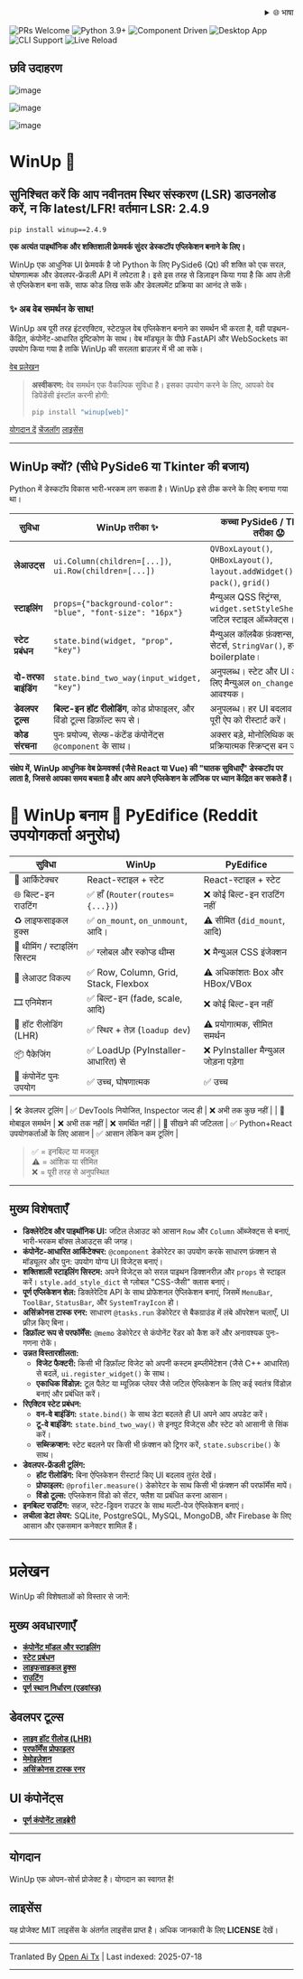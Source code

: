 <div align="right">
  <details>
    <summary >🌐 भाषा</summary>
    <div>
      <div align="center">
        <a href="https://openaitx.github.io/view.html?user=mebaadwaheed&project=winup&lang=en">English</a>
        | <a href="https://openaitx.github.io/view.html?user=mebaadwaheed&project=winup&lang=zh-CN">简体中文</a>
        | <a href="https://openaitx.github.io/view.html?user=mebaadwaheed&project=winup&lang=zh-TW">繁體中文</a>
        | <a href="https://openaitx.github.io/view.html?user=mebaadwaheed&project=winup&lang=ja">日本語</a>
        | <a href="https://openaitx.github.io/view.html?user=mebaadwaheed&project=winup&lang=ko">한국어</a>
        | <a href="https://openaitx.github.io/view.html?user=mebaadwaheed&project=winup&lang=hi">हिन्दी</a>
        | <a href="https://openaitx.github.io/view.html?user=mebaadwaheed&project=winup&lang=th">ไทย</a>
        | <a href="https://openaitx.github.io/view.html?user=mebaadwaheed&project=winup&lang=fr">Français</a>
        | <a href="https://openaitx.github.io/view.html?user=mebaadwaheed&project=winup&lang=de">Deutsch</a>
        | <a href="https://openaitx.github.io/view.html?user=mebaadwaheed&project=winup&lang=es">Español</a>
        | <a href="https://openaitx.github.io/view.html?user=mebaadwaheed&project=winup&lang=it">Itapano</a>
        | <a href="https://openaitx.github.io/view.html?user=mebaadwaheed&project=winup&lang=ru">Русский</a>
        | <a href="https://openaitx.github.io/view.html?user=mebaadwaheed&project=winup&lang=pt">Português</a>
        | <a href="https://openaitx.github.io/view.html?user=mebaadwaheed&project=winup&lang=nl">Nederlands</a>
        | <a href="https://openaitx.github.io/view.html?user=mebaadwaheed&project=winup&lang=pl">Polski</a>
        | <a href="https://openaitx.github.io/view.html?user=mebaadwaheed&project=winup&lang=ar">العربية</a>
        | <a href="https://openaitx.github.io/view.html?user=mebaadwaheed&project=winup&lang=fa">فارسی</a>
        | <a href="https://openaitx.github.io/view.html?user=mebaadwaheed&project=winup&lang=tr">Türkçe</a>
        | <a href="https://openaitx.github.io/view.html?user=mebaadwaheed&project=winup&lang=vi">Tiếng Việt</a>
        | <a href="https://openaitx.github.io/view.html?user=mebaadwaheed&project=winup&lang=id">Bahasa Indonesia</a>
      </div>
    </div>
  </details>
</div>

![PRs Welcome](https://img.shields.io/badge/PRs-welcome-brightgreen)
![Python 3.9+](https://img.shields.io/badge/python-3.9%2B-blue)
![Component Driven](https://img.shields.io/badge/architecture-component--driven-orange)
![Desktop App](https://img.shields.io/badge/platform-desktop-lightgrey)
![CLI Support](https://img.shields.io/badge/CLI-supported-critical)
![Live Reload](https://img.shields.io/badge/live--reload-enabled-blue)

## छवि उदाहरण

![image](https://github.com/user-attachments/assets/81d016e9-e10a-4438-ab94-99b6d76b8efe)

![image](https://github.com/user-attachments/assets/154dc3f4-ea8c-4f6f-84d3-88c7ab74a46f)

![image](https://github.com/user-attachments/assets/2318f701-6ec8-4402-abcc-40c879bf1a10)

# WinUp 🚀

## सुनिश्चित करें कि आप नवीनतम स्थिर संस्करण (LSR) डाउनलोड करें, न कि latest/LFR! वर्तमान LSR: 2.4.9

`pip install winup==2.4.9`

**एक अत्यंत पाइथॉनिक और शक्तिशाली फ्रेमवर्क सुंदर डेस्कटॉप एप्लिकेशन बनाने के लिए।**

WinUp एक आधुनिक UI फ्रेमवर्क है जो Python के लिए PySide6 (Qt) की शक्ति को एक सरल, घोषणात्मक और डेवलपर-फ्रेंडली API में लपेटता है। इसे इस तरह से डिज़ाइन किया गया है कि आप तेज़ी से एप्लिकेशन बना सकें, साफ कोड लिख सकें और डेवलपमेंट प्रक्रिया का आनंद ले सकें।

### ✨ अब वेब समर्थन के साथ!
WinUp अब पूरी तरह इंटरएक्टिव, स्टेटफुल वेब एप्लिकेशन बनाने का समर्थन भी करता है, वही पाइथन-केंद्रित, कंपोनेंट-आधारित दृष्टिकोण के साथ। वेब मॉड्यूल के पीछे FastAPI और WebSockets का उपयोग किया गया है ताकि WinUp की सरलता ब्राउज़र में भी आ सके।

[वेब प्रलेखन](https://raw.githubusercontent.com/mebaadwaheed/winup/main/docs/web/README.md)

> **अस्वीकरण:** वेब समर्थन एक वैकल्पिक सुविधा है। इसका उपयोग करने के लिए, आपको वेब डिपेंडेंसी इंस्टॉल करनी होगी:
> ```bash
> pip install "winup[web]"
> ```

[योगदान दें](https://raw.githubusercontent.com/mebaadwaheed/winup/main/CONTRIBUTING.md)
[चेंजलॉग](https://raw.githubusercontent.com/mebaadwaheed/winup/main/CHANGELOG.md)
[लाइसेंस](LICENSE)

---

## WinUp क्यों? (सीधे PySide6 या Tkinter की बजाय)

Python में डेस्कटॉप विकास भारी-भरकम लग सकता है। WinUp इसे ठीक करने के लिए बनाया गया था।

| सुविधा                   | WinUp तरीका ✨                                                                | कच्चा PySide6 / Tkinter तरीका 😟                                                         |
| ----------------------- | ------------------------------------------------------------------------------ | ---------------------------------------------------------------------------------------- |
| **लेआउट्स**             | `ui.Column(children=[...])`, `ui.Row(children=[...])`                          | `QVBoxLayout()`, `QHBoxLayout()`, `layout.addWidget()`, `pack()`, `grid()`               |
| **स्टाइलिंग**            | `props={"background-color": "blue", "font-size": "16px"}`                      | मैन्युअल QSS स्ट्रिंग्स, `widget.setStyleSheet(...)`, जटिल स्टाइल ऑब्जेक्ट्स।            |
| **स्टेट प्रबंधन**        | `state.bind(widget, "prop", "key")`                                            | मैन्युअल कॉलबैक फ़ंक्शन्स, गेटर्स/सेटर्स, `StringVar()`, हर जगह boilerplate।           |
| **दो-तरफा बाइंडिंग**     | `state.bind_two_way(input_widget, "key")`                                      | अनुपलब्ध। स्टेट और UI अपडेट के लिए मैन्युअल `on_change` हैंडलर आवश्यक।                 |
| **डेवलपर टूल्स**         | **बिल्ट-इन हॉट रीलोडिंग**, कोड प्रोफाइलर, और विंडो टूल्स डिफ़ॉल्ट रूप से।      | अनुपलब्ध। हर UI बदलाव के लिए पूरी ऐप को रीस्टार्ट करें।                                  |
| **कोड संरचना**           | पुनः प्रयोज्य, सेल्फ-कंटेंड कंपोनेंट्स `@component` के साथ।                     | अक्सर बड़े, मोनोलिथिक क्लासेस या प्रक्रियात्मक स्क्रिप्ट्स बन जाती हैं।                  |

**संक्षेप में, WinUp आधुनिक वेब फ्रेमवर्क्स (जैसे React या Vue) की "घातक सुविधाएँ" डेस्कटॉप पर लाता है, जिससे आपका समय बचता है और आप अपने एप्लिकेशन के लॉजिक पर ध्यान केंद्रित कर सकते हैं।**

# 🧊 WinUp बनाम 🧱 PyEdifice (Reddit उपयोगकर्ता अनुरोध)

| सुविधा                           | WinUp      | PyEdifice                        |
|----------------------------------|--------------------------------------|----------------------------------|
| 🧱 आर्किटेक्चर                   | React-स्टाइल + स्टेट        | React-स्टाइल + स्टेट              |
| 🌐 बिल्ट-इन राउटिंग               | ✅ हाँ (`Router(routes={...})`)      | ❌ कोई बिल्ट-इन राउटिंग नहीं        |
| ♻️ लाइफसाइकल हुक्स                | ✅ `on_mount`, `on_unmount`, आदि।    | ⚠️ सीमित (`did_mount`, आदि)        |
| 🎨 थीमिंग / स्टाइलिंग सिस्टम      | ✅ ग्लोबल और स्कोप्ड थीम्स           | ❌ मैन्युअल CSS इंजेक्शन            |
| 🔲 लेआउट विकल्प                   | ✅ Row, Column, Grid, Stack, Flexbox | ⚠️ अधिकांशतः Box और HBox/VBox      |
| 🎞️ एनिमेशन                      | ✅ बिल्ट-इन (fade, scale, आदि)      | ❌ कोई बिल्ट-इन नहीं                |
| 🔁 हॉट रीलोडिंग (LHR)            | ✅ स्थिर + तेज़ (`loadup dev`)      | ⚠️ प्रयोगात्मक, सीमित समर्थन        |
| 📦 पैकेजिंग                      | ✅ LoadUp (PyInstaller-आधारित) से   | ❌ PyInstaller मैन्युअल जोड़ना पड़ेगा |
| 🧩 कंपोनेंट पुनः उपयोग           | ✅ उच्च, घोषणात्मक                   | ✅ उच्च                            |

| 🛠 डेवलपर टूलिंग            | ✅ DevTools नियोजित, Inspector जल्द ही  | ❌ अभी तक कुछ नहीं                       |
| 📱 मोबाइल समर्थन               | ❌ अभी तक नहीं                           | ❌ समर्थित नहीं                  |
| 🧠 सीखने की जटिलता               | ✅ Python+React उपयोगकर्ताओं के लिए आसान       | ✅ आसान लेकिन कम टूलिंग          |

> ✅ = इनबिल्ट या मजबूत  
> ⚠️ = आंशिक या सीमित  
> ❌ = पूरी तरह से अनुपस्थित
---

## मुख्य विशेषताएँ

*   **डिक्लेरेटिव और पाइथॉनिक UI:** जटिल लेआउट को आसान `Row` और `Column` ऑब्जेक्ट्स से बनाएं, भारी-भरकम बॉक्स लेआउट्स की जगह।
*   **कंपोनेंट-आधारित आर्किटेक्चर:** `@component` डेकोरेटर का उपयोग करके साधारण फ़ंक्शन से मॉड्यूलर और पुन: उपयोग योग्य UI विजेट्स बनाएं।
*   **शक्तिशाली स्टाइलिंग सिस्टम:** अपने विजेट्स को सरल पाइथन डिक्शनरीज़ और `props` से स्टाइल करें। `style.add_style_dict` से ग्लोबल "CSS-जैसी" क्लास बनाएं।
*   **पूर्ण एप्लिकेशन शेल:** डिक्लेरेटिव API के साथ प्रोफेशनल ऐप्लिकेशन बनाएं, जिसमें `MenuBar`, `ToolBar`, `StatusBar`, और `SystemTrayIcon` हो।
*   **असिंक्रोनस टास्क रनर:** साधारण `@tasks.run` डेकोरेटर से बैकग्राउंड में लंबे ऑपरेशन चलाएँ, UI फ्रीज़ किए बिना।
*   **डिफ़ॉल्ट रूप से परफॉर्मेंस:** `@memo` डेकोरेटर से कंपोनेंट रेंडर को कैश करें और अनावश्यक पुनः-गणना रोकें।
*   **उन्नत विस्तारशीलता:**
    *   **विजेट फैक्टरी:** किसी भी डिफ़ॉल्ट विजेट को अपनी कस्टम इम्प्लीमेंटेशन (जैसे C++ आधारित) से बदलें, `ui.register_widget()` के साथ।
    *   **एकाधिक विंडोज़:** टूल पैलेट या म्यूज़िक प्लेयर जैसे जटिल ऐप्लिकेशन के लिए कई स्वतंत्र विंडोज़ बनाएं और प्रबंधित करें।
*   **रिएक्टिव स्टेट प्रबंधन:**
    *   **वन-वे बाइंडिंग:** `state.bind()` के साथ डेटा बदलते ही UI अपने आप अपडेट करें।
    *   **टू-वे बाइंडिंग:** `state.bind_two_way()` से इनपुट विजेट्स और स्टेट को आसानी से सिंक करें।
    *   **सब्स्क्रिप्शन:** स्टेट बदलने पर किसी भी फ़ंक्शन को ट्रिगर करें, `state.subscribe()` के साथ।
*   **डेवलपर-फ्रेंडली टूलिंग:**
    *   **हॉट रीलोडिंग:** बिना ऐप्लिकेशन रीस्टार्ट किए UI बदलाव तुरंत देखें।
    *   **प्रोफाइलर:** `@profiler.measure()` डेकोरेटर के साथ किसी भी फ़ंक्शन की परफॉर्मेंस मापें।
    *   **विंडो टूल्स:** एप्लिकेशन विंडो को सेंटर, फ्लैश या प्रबंधित करना आसान।
*   **इनबिल्ट राउटिंग:** सहज, स्टेट-ड्रिवन राउटर के साथ मल्टी-पेज ऐप्लिकेशन बनाएं।
*   **लचीला डेटा लेयर:** SQLite, PostgreSQL, MySQL, MongoDB, और Firebase के लिए आसान और एकसमान कनेक्टर शामिल हैं।

---

# प्रलेखन

WinUp की विशेषताओं को विस्तार से जानें:

## मुख्य अवधारणाएँ
- [**कंपोनेंट मॉडल और स्टाइलिंग**](https://raw.githubusercontent.com/mebaadwaheed/winup/main/docs/concepts.md)
- [**स्टेट प्रबंधन**](https://raw.githubusercontent.com/mebaadwaheed/winup/main/docs/state.md)
- [**लाइफसाइकल हुक्स**](https://raw.githubusercontent.com/mebaadwaheed/winup/main/docs/concepts.md#component-lifecycle-hooks-on_mount-and-on_unmount)
- [**राउटिंग**](https://raw.githubusercontent.com/mebaadwaheed/winup/main/docs/concepts.md#routing)
- [**पूर्ण स्थान निर्धारण (एडवांस्ड)**](https://raw.githubusercontent.com/mebaadwaheed/winup/main/docs/absolute-layout.md)

## डेवलपर टूल्स
- [**लाइव हॉट रीलोड (LHR)**](https://raw.githubusercontent.com/mebaadwaheed/winup/main/docs/live-hot-reload.md)
- [**परफॉर्मेंस प्रोफाइलर**](https://raw.githubusercontent.com/mebaadwaheed/winup/main/docs/profiler.md)
- [**मेमोइज़ेशन**](https://raw.githubusercontent.com/mebaadwaheed/winup/main/docs/memoization.md)
- [**असिंक्रोनस टास्क रनर**](https://raw.githubusercontent.com/mebaadwaheed/winup/main/docs/tasks.md)

## UI कंपोनेंट्स
- [**पूर्ण कंपोनेंट लाइब्रेरी**](https://raw.githubusercontent.com/mebaadwaheed/winup/main/docs/components/README.md)

---

## योगदान

WinUp एक ओपन-सोर्स प्रोजेक्ट है। योगदान का स्वागत है!

## लाइसेंस

यह प्रोजेक्ट MIT लाइसेंस के अंतर्गत लाइसेंस प्राप्त है। अधिक जानकारी के लिए **LICENSE** देखें।

---

Tranlated By [Open Ai Tx](https://github.com/OpenAiTx/OpenAiTx) | Last indexed: 2025-07-18

---
